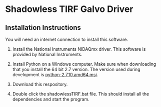 # Shadowless TIRF Galvo Driver

## Installation Instructions

You will need an internet connection to install this software.

1) Install the National Instruments NIDAQmx driver. This software is provided by National Instruments. 

2) Install Python on a Windows computer. Make sure when downloading that you install the 64 bit 2.7 version. The version used during development is [python-2.7.10.amd64.msi](https://www.python.org/ftp/python/2.7.10/python-2.7.10.amd64.msi). 

3) Download this respository. 

4) Double click the shadowlessTIRF.bat file. This should install all the dependencies and start the program. 
